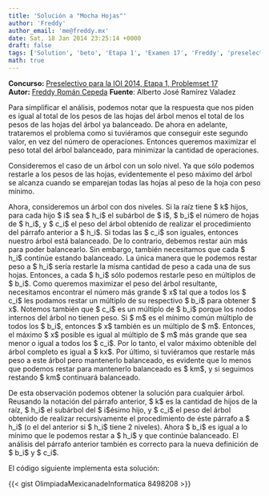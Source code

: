 ```yaml
---
title: 'Solución a "Mocha Hojas"'
author: 'Freddy'
author_email: 'me@freddy.mx'
date: Sat, 18 Jan 2014 23:25:14 +0000
draft: false
tags: ['Solution', 'beto', 'Etapa 1', 'Examen 17', 'Freddy', 'preselectivo', 'solución', 'Soluciones Preselectivo 2013']
math: true
---
```


**Concurso:** [Preselectivo para la IOI 2014, Etapa 1, Problemset 17](https://omegaup.com/arena/IOI2014E1P17#problems/Mocha-Hojas) **Autor:** [Freddy Román Cepeda](http://freddy.mx/) **Fuente**: Alberto José Ramírez Valadez

Para simplificar el análisis, podemos notar que la respuesta que nos piden es igual al total de los pesos de las hojas del árbol menos el total de los pesos de las hojas del árbol ya balanceado. De ahora en adelante, trataremos el problema como si tuviéramos que conseguir este segundo valor, en vez del número de operaciones. Entonces queremos maximizar el peso total del árbol balanceado, para minimizar la cantidad de operaciones.

Consideremos el caso de un árbol con un solo nivel. Ya que sólo podemos restarle a los pesos de las hojas, evidentemente el peso máximo del árbol se alcanza cuando se emparejan todas las hojas al peso de la hoja con peso mínimo.

Ahora, consideremos un árbol con dos niveles. Si la raíz tiene $ k$ hijos, para cada hijo $ i$ sea $ h\_i$ el subárbol de $ i$, $ b\_i$ el número de hojas de $ h\_i$, y $ c\_i$ el peso del árbol obtenido de realizar el procedimiento del párrafo anterior a $ h\_i$. Si todas las $ c\_i$ son iguales, entonces nuestro árbol está balanceado. De lo contrario, debemos restar aún más para poder balancearlo. Sin embargo, también necesitamos que cada $ h\_i$ continúe estando balanceado. La única manera que le podemos restar peso a $ h\_i$ sería restarle la misma cantidad de peso a cada una de sus hojas. Entonces, a cada $ h\_i$ sólo podemos restarle peso en múltiplos de $ b\_i$. Como queremos maximizar el peso del árbol resultante, necesitamos encontrar el número más grande $ x$ tal que a todos los $ c\_i$ les podamos restar un múltiplo de su respectivo $ b\_i$ para obtener $ x$. Notemos también que $ c\_i$ es un múltiplo de $ b\_i$ porque los nodos internos del árbol no tienen peso. Si $ m$ es el mínimo común múltiplo de todos los $ b\_i$, entonces $ x$ también es un múltiplo de $ m$. Entonces, el máximo $ x$ posible es igual al múltiplo de $ m$ más grande que sea menor o igual a todos los $ c\_i$. Por lo tanto, el valor máximo obtenible del árbol completo es igual a $ kx$. Por último, si tuviéramos que restarle más peso a este árbol pero mantenerlo balanceado, es evidente que lo menos que podemos restar para mantenerlo balanceado es $ km$, y si seguimos restando $ km$ continuará balanceado.

De esta observación podemos obtener la solución para cualquier árbol. Reusando la notación del párrafo anterior, $ k$ es la cantidad de hijos de la raíz, $ h\_i$ el subárbol del $ i$ésimo hijo, y $ c\_i$ el peso del árbol obtenido de realizar recursivamente el procedimiento de éste párrafo a $ h\_i$ (o el del anterior si $ h\_i$ tiene 2 niveles). Ahora $ b\_i$ es igual a lo mínimo que le podemos restar a $ h\_i$ y que continúe balanceado. El análisis del párrafo anterior también es correcto para la nueva definición de $ b\_i$ y $ c\_i$.

El código siguiente implementa esta solución:

{{< gist OlimpiadaMexicanadeInformatica 8498208 >}}